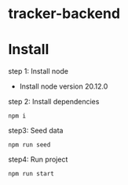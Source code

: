 # tracker-backend
# Install

step 1: Install node

- Install node version 20.12.0
  
step 2: Install dependencies

```
npm i
```

step3: Seed data

```
npm run seed
```

step4: Run project

```
npm run start
```
